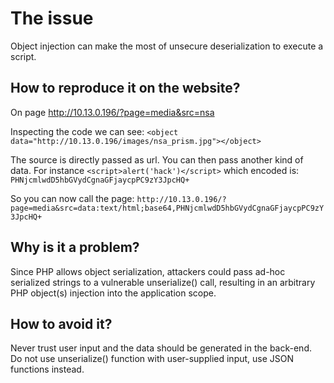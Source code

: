 # The issue
Object injection can make the most of unsecure deserialization to execute a script.

## How to reproduce it on the website?
On page  http://10.13.0.196/?page=media&src=nsa

Inspecting the code we can see: `<object data="http://10.13.0.196/images/nsa_prism.jpg"></object>`

The source is directly passed as url. You can then pass another kind of data. 
For instance `<script>alert('hack')</script>` which encoded is: `PHNjcmlwdD5hbGVydCgnaGFjaycpPC9zY3JpcHQ+`

So you can now call the page: `http://10.13.0.196/?page=media&src=data:text/html;base64,PHNjcmlwdD5hbGVydCgnaGFjaycpPC9zY3JpcHQ+`

## Why is it a problem?
Since PHP allows object serialization, attackers could pass ad-hoc serialized strings to a vulnerable unserialize() call, resulting in an arbitrary PHP object(s) injection into the application scope. 

## How to avoid it?
Never trust user input and the data should be generated in the back-end.
Do not use unserialize() function with user-supplied input, use JSON functions instead. 